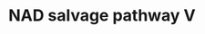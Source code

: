 ---
annotations:
- id: PW:0000002
  parent: classic metabolic pathway
  type: Pathway Ontology
  value: classic metabolic pathway
- id: PW:0001375
  parent: classic metabolic pathway
  type: Pathway Ontology
  value: nicotinamide adenine dinucleotide biosynthesis, the salvage pathway
authors:
- M.Braymer
- MaintBot
- Ddigles
- Egonw
- DeSl
- Eweitz
- Khanspers
citedin: ''
communities: []
description: 'Nicotinamide adenine dinucleotide (NAD) is an essential cofactor for
  cellular redox reactions and energy metabolism. NAD also has been shown to be an
  important substrate in a variety of biological processes, including transcriptional
  regulation, DNA repair, calcium-dependent signaling pathways, calorie-restriction-mediated
  life-span extension and age-associated diseases. NAD appears to affect these processes
  by regulating the Sir2p family of NAD-dependent deacetylases. In addition to NAD
  biosynthesis pathways, there are four additional pathways for synthesizing NAD in
  yeast: two salvage pathways from the vitamin precursor nicotinamide riboside (NR)
  and two salvage pathways from nicotinic acid riboside (NaR). Three of these salvage
  pathways converge first with the NAD salvage pathway and then with the de novo pathway,
  while the fourth, the NR salvage pathway I, is independent of both of these pathways.
  In the NR salvage pathway I, NR is phosphorylated to nicotinamide mononucleotide
  by the kinase Nrk1p, and then adenylated to NAD by Nma1p or Nma2p.cYeast have a
  second NR salvage pathway (NR salvage pathway II) that is independent of Nrk1p;
  in NR salvage pathway II NR is split into a ribosyl product and nicotinamide, which
  is subsequently converted to NAD via enzymes of the NAD salvage pathway and de novo
  pathway. The initial steps in the two NaR salvage pathways are similar to those
  of the NR salvage pathways and are catalyzed by the same enzymes; Nrk1p catalyzes
  the first step in the NR and NaR salvage pathways I and Urh1p and Pnp1p catalyze
  the first steps of the NR and NaR salvage pathways II.  Description adapted from
  [yeastgenome.org](https://pathway.yeastgenome.org/).'
last-edited: 2025-09-16
ndex: null
organisms:
- Saccharomyces cerevisiae
redirect_from:
- /index.php/Pathway:WP171
- /instance/WP171
- /instance/WP171_r140576
revision: r140576
schema-jsonld:
- '@context': https://schema.org/
  '@id': https://wikipathways.github.io/pathways/WP171.html
  '@type': Dataset
  creator:
    '@type': Organization
    name: WikiPathways
  description: 'Nicotinamide adenine dinucleotide (NAD) is an essential cofactor for
    cellular redox reactions and energy metabolism. NAD also has been shown to be
    an important substrate in a variety of biological processes, including transcriptional
    regulation, DNA repair, calcium-dependent signaling pathways, calorie-restriction-mediated
    life-span extension and age-associated diseases. NAD appears to affect these processes
    by regulating the Sir2p family of NAD-dependent deacetylases. In addition to NAD
    biosynthesis pathways, there are four additional pathways for synthesizing NAD
    in yeast: two salvage pathways from the vitamin precursor nicotinamide riboside
    (NR) and two salvage pathways from nicotinic acid riboside (NaR). Three of these
    salvage pathways converge first with the NAD salvage pathway and then with the
    de novo pathway, while the fourth, the NR salvage pathway I, is independent of
    both of these pathways. In the NR salvage pathway I, NR is phosphorylated to nicotinamide
    mononucleotide by the kinase Nrk1p, and then adenylated to NAD by Nma1p or Nma2p.cYeast
    have a second NR salvage pathway (NR salvage pathway II) that is independent of
    Nrk1p; in NR salvage pathway II NR is split into a ribosyl product and nicotinamide,
    which is subsequently converted to NAD via enzymes of the NAD salvage pathway
    and de novo pathway. The initial steps in the two NaR salvage pathways are similar
    to those of the NR salvage pathways and are catalyzed by the same enzymes; Nrk1p
    catalyzes the first step in the NR and NaR salvage pathways I and Urh1p and Pnp1p
    catalyze the first steps of the NR and NaR salvage pathways II.  Description adapted
    from [yeastgenome.org](https://pathway.yeastgenome.org/).'
  keywords:
  - 2''-O-acetyl-ADP-ribose
  - 5-phospho-α-D-ribose 1-diphosphate
  - ADP
  - AMP
  - ATP
  - H⁺
  - H₂O
  - L-glutamate
  - L-glutamine
  - NAD
  - NH3
  - NMA1
  - NMA2
  - NPT1
  - PNC1
  - QNS1
  - SIR2
  - a [histone]-L-lysine
  - nicotinamide
  - nicotinate
  - nicotinate adenine dinucleotide
  - phosphate
  - pyrophosphate
  - β-nicotinate D-ribonucleotide
  license: CC0
  name: NAD salvage pathway V
seo: CreativeWork
title: NAD salvage pathway V
wpid: WP171
---